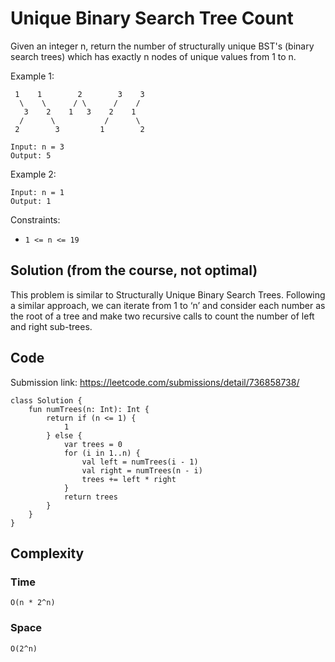 # Unique Binary Search Tree Count
Given an integer n, return the number of structurally unique BST's (binary search trees) which has exactly n nodes of unique values from 1 to n.

Example 1:
```
 1    1        2        3    3
  \    \      / \      /    /
   3    2    1   3    2    1
  /      \           /      \
 2        3         1        2

Input: n = 3
Output: 5
```
Example 2:
```
Input: n = 1
Output: 1
```
Constraints:
* `1 <= n <= 19`

## Solution (from the course, not optimal)
This problem is similar to Structurally Unique Binary Search Trees. Following a similar approach, we can iterate from 1 to ‘n’ and consider each number as the root of a tree and make two recursive calls to count the number of left and right sub-trees.
## Code
Submission link: https://leetcode.com/submissions/detail/736858738/
```
class Solution {
    fun numTrees(n: Int): Int {
        return if (n <= 1) {
            1
        } else {
            var trees = 0
            for (i in 1..n) {
                val left = numTrees(i - 1)
                val right = numTrees(n - i)
                trees += left * right
            }
            return trees
        }
    }
}
```
## Complexity
### Time
`O(n * 2^n)`
### Space
`O(2^n)`

